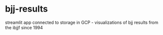 # bjj-results
streamlit app connected to storage in GCP - visualizations of bjj results from the ibjjf since 1994
